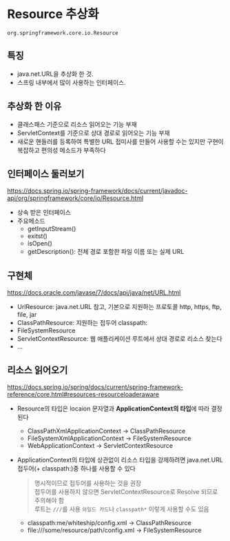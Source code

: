 # Resource 추상화
`org.springframework.core.io.Resource`

## 특징
- java.net.URL을 추상화 한 것.
- 스프링 내부에서 많이 사용하는 인터페이스.

## 추상화 한 이유
- 클래스패스 기준으로 리소스 읽어오는 기능 부재
- ServletContext를 기준으로 상대 경로로 읽어오는 기능 부재
- 새로운 핸들러를 등록하여 특별한 URL 접미사를 만들어 사용할 수는 있지만 구현이 복잡하고 편의성 메소드가 부족하다

## 인터페이스 둘러보기
https://docs.spring.io/spring-framework/docs/current/javadoc-api/org/springframework/core/io/Resource.html
- 상속 받은 인터페이스
- 주요메소드
  - getInputStream()
  - exitst()
  - isOpen()
  - getDescription(): 전체 경로 포함한 파일 이름 또는 실제 URL

## 구현체
https://docs.oracle.com/javase/7/docs/api/java/net/URL.html
- UrlResource: ​java.net.URL​ 참고, 기본으로 지원하는 프로토콜 http, https, ftp, file, jar
- ClassPathResource: 지원하는 접두어 classpath:
- FileSystemResource
- ServletContextResource: 웹 애플리케이션 루트에서 상대 경로로 리소스 찾는다
- ...

## 리소스 읽어오기
https://docs.spring.io/spring/docs/current/spring-framework-reference/core.html#resources-resourceloaderaware
- Resource의 타입은 locaion 문자열과 ​**ApplicationContext의 타입**에​​ 따라 결정 된다
  - ClassPathXmlApplicationContext -> ClassPathResource
  - FileSystemXmlApplicationContext -> FileSystemResource
  - WebApplicationContext -> ServletContextResource

- ApplicationContext의 타입에 상관없이 리소스 타입을 강제하려면 java.net.URL 접두어(+ classpath:)중 하나를 사용할 수 있다
  > 명시적이므로 접두어를 사용하는 것을 권장  
  > 접두어를 사용하지 않으면 ServletContextResource로 Resolve 되므로 주의해야 함  
  > 루트는 `///`를 사용 `와일드 카드`나 `classpath*` 이렇게 사용할 수도 있음  
  - classpath:​​me/whiteship/config.xml -> ClassPathResource
  - file://​​/some/resource/path/config.xml -> FileSystemResource